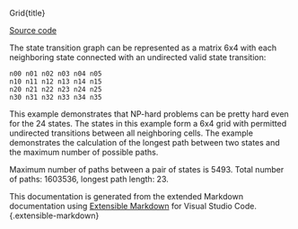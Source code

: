 Grid{title}

[Source code](https://github.com/SAKryukov/generic-state-machine/tree/main/code/Tests/TestGrid)

The state transition graph can be represented as a matrix 6x4 with each neighboring state connected with an undirected valid state transition:

~~~
n00 n01 n02 n03 n04 n05
n10 n11 n12 n13 n14 n15
n20 n21 n22 n23 n24 n25
n30 n31 n32 n33 n34 n35
~~~

This example demonstrates that NP-hard problems can be pretty hard even for the 24 states. The states in this
example form a 6x4 grid with permitted undirected transitions between all neighboring cells.
The example demonstrates the calculation of the longest path between two states and the maximum number of possible paths.

Maximum number of paths between a pair of states is 5493.
Total number of paths: 1603536, longest path length: 23.

This documentation is generated from the extended Markdown documentation using [Extensible Markdown](https://marketplace.visualstudio.com/items?itemName=sakryukov.extensible-markdown)
for Visual Studio Code.{.extensible-markdown}


